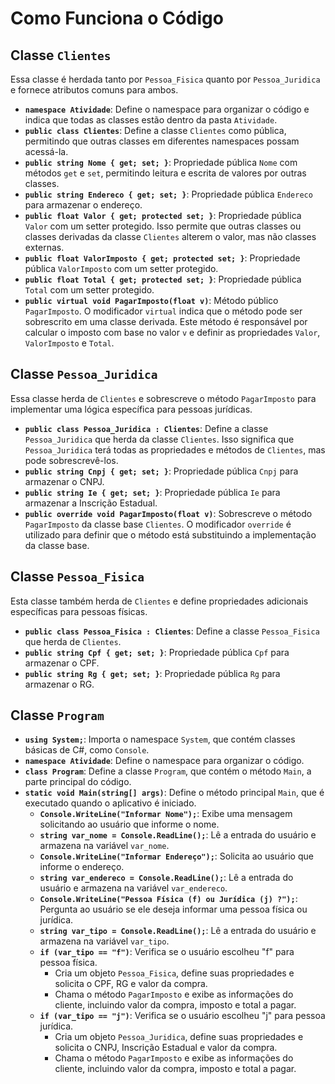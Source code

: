 # Como Funciona o Código

## Classe `Clientes`

Essa classe é herdada tanto por `Pessoa_Fisica` quanto por `Pessoa_Juridica` e fornece atributos comuns para ambos.

- **`namespace Atividade`**: Define o namespace para organizar o código e indica que todas as classes estão dentro da pasta `Atividade`.
- **`public class Clientes`**: Define a classe `Clientes` como pública, permitindo que outras classes em diferentes namespaces possam acessá-la.
- **`public string Nome { get; set; }`**: Propriedade pública `Nome` com métodos `get` e `set`, permitindo leitura e escrita de valores por outras classes.
- **`public string Endereco { get; set; }`**: Propriedade pública `Endereco` para armazenar o endereço.
- **`public float Valor { get; protected set; }`**: Propriedade pública `Valor` com um setter protegido. Isso permite que outras classes ou classes derivadas da classe `Clientes` alterem o valor, mas não classes externas.
- **`public float ValorImposto { get; protected set; }`**: Propriedade pública `ValorImposto` com um setter protegido.
- **`public float Total { get; protected set; }`**: Propriedade pública `Total` com um setter protegido.
- **`public virtual void PagarImposto(float v)`**: Método público `PagarImposto`. O modificador `virtual` indica que o método pode ser sobrescrito em uma classe derivada. Este método é responsável por calcular o imposto com base no valor `v` e definir as propriedades `Valor`, `ValorImposto` e `Total`.

## Classe `Pessoa_Juridica`

Essa classe herda de `Clientes` e sobrescreve o método `PagarImposto` para implementar uma lógica específica para pessoas jurídicas.

- **`public class Pessoa_Juridica : Clientes`**: Define a classe `Pessoa_Juridica` que herda da classe `Clientes`. Isso significa que `Pessoa_Juridica` terá todas as propriedades e métodos de `Clientes`, mas pode sobrescrevê-los.
- **`public string Cnpj { get; set; }`**: Propriedade pública `Cnpj` para armazenar o CNPJ.
- **`public string Ie { get; set; }`**: Propriedade pública `Ie` para armazenar a Inscrição Estadual.
- **`public override void PagarImposto(float v)`**: Sobrescreve o método `PagarImposto` da classe base `Clientes`. O modificador `override` é utilizado para definir que o método está substituindo a implementação da classe base. 

## Classe `Pessoa_Fisica`

Esta classe também herda de `Clientes` e define propriedades adicionais específicas para pessoas físicas.

- **`public class Pessoa_Fisica : Clientes`**: Define a classe `Pessoa_Fisica` que herda de `Clientes`.
- **`public string Cpf { get; set; }`**: Propriedade pública `Cpf` para armazenar o CPF.
- **`public string Rg { get; set; }`**: Propriedade pública `Rg` para armazenar o RG.

## Classe `Program`

- **`using System;`**: Importa o namespace `System`, que contém classes básicas de C#, como `Console`.
- **`namespace Atividade`**: Define o namespace para organizar o código.
- **`class Program`**: Define a classe `Program`, que contém o método `Main`, a parte principal do código.
- **`static void Main(string[] args)`**: Define o método principal `Main`, que é executado quando o aplicativo é iniciado.
  - **`Console.WriteLine("Informar Nome");`**: Exibe uma mensagem solicitando ao usuário que informe o nome.
  - **`string var_nome = Console.ReadLine();`**: Lê a entrada do usuário e armazena na variável `var_nome`.
  - **`Console.WriteLine("Informar Endereço");`**: Solicita ao usuário que informe o endereço.
  - **`string var_endereco = Console.ReadLine();`**: Lê a entrada do usuário e armazena na variável `var_endereco`.
  - **`Console.WriteLine("Pessoa Física (f) ou Jurídica (j) ?");`**: Pergunta ao usuário se ele deseja informar uma pessoa física ou jurídica.
  - **`string var_tipo = Console.ReadLine();`**: Lê a entrada do usuário e armazena na variável `var_tipo`.
  - **`if (var_tipo == "f")`**: Verifica se o usuário escolheu "f" para pessoa física.
    - Cria um objeto `Pessoa_Fisica`, define suas propriedades e solicita o CPF, RG e valor da compra.
    - Chama o método `PagarImposto` e exibe as informações do cliente, incluindo valor da compra, imposto e total a pagar.
  - **`if (var_tipo == "j")`**: Verifica se o usuário escolheu "j" para pessoa jurídica.
    - Cria um objeto `Pessoa_Juridica`, define suas propriedades e solicita o CNPJ, Inscrição Estadual e valor da compra.
    - Chama o método `PagarImposto` e exibe as informações do cliente, incluindo valor da compra, imposto e total a pagar.
